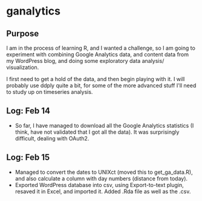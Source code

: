 ganalytics
==========

## Purpose
I am in the process of learning R, and I wanted a challenge, so I am going to experiment with combining
Google Analytics data, and content data from my WordPress blog, and doing some exploratory data analysis/
visualization. 

I first need to get a hold of the data, and then begin playing with it. I will probably use ddply quite a bit,
for some of the more advanced stuff I'll need to study up on timeseries analysis.

## Log: Feb 14

* So far, I have managed to download all the Google Analytics statistics (I think, have not validated that I got 
all the data). It was surprisingly difficult, dealing with OAuth2.

## Log: Feb 15

* Managed to convert the dates to UNIXct (moved this to get_ga_data.R), and also 
calculate a column with day numbers (distance from today). 
* Exported WordPress database into csv, using Export-to-text plugin, resaved it in Excel, and imported it. Added .Rda file as well as the .csv.
